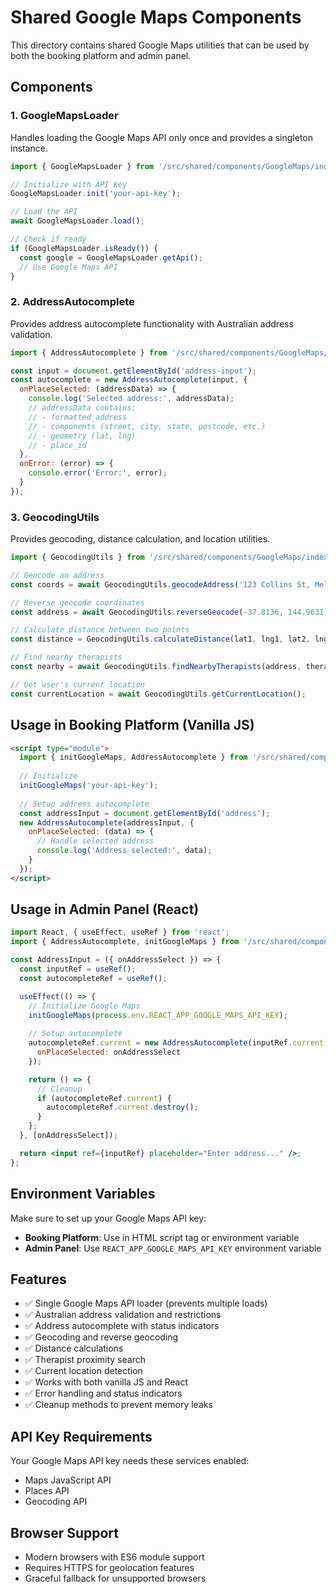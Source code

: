 # Shared Google Maps Components

This directory contains shared Google Maps utilities that can be used by both the booking platform and admin panel.

## Components

### 1. GoogleMapsLoader
Handles loading the Google Maps API only once and provides a singleton instance.

```javascript
import { GoogleMapsLoader } from '/src/shared/components/GoogleMaps/index.js';

// Initialize with API key
GoogleMapsLoader.init('your-api-key');

// Load the API
await GoogleMapsLoader.load();

// Check if ready
if (GoogleMapsLoader.isReady()) {
  const google = GoogleMapsLoader.getApi();
  // Use Google Maps API
}
```

### 2. AddressAutocomplete
Provides address autocomplete functionality with Australian address validation.

```javascript
import { AddressAutocomplete } from '/src/shared/components/GoogleMaps/index.js';

const input = document.getElementById('address-input');
const autocomplete = new AddressAutocomplete(input, {
  onPlaceSelected: (addressData) => {
    console.log('Selected address:', addressData);
    // addressData contains:
    // - formatted_address
    // - components (street, city, state, postcode, etc.)
    // - geometry (lat, lng)
    // - place_id
  },
  onError: (error) => {
    console.error('Error:', error);
  }
});
```

### 3. GeocodingUtils
Provides geocoding, distance calculation, and location utilities.

```javascript
import { GeocodingUtils } from '/src/shared/components/GoogleMaps/index.js';

// Geocode an address
const coords = await GeocodingUtils.geocodeAddress('123 Collins St, Melbourne VIC');

// Reverse geocode coordinates
const address = await GeocodingUtils.reverseGeocode(-37.8136, 144.9631);

// Calculate distance between two points
const distance = GeocodingUtils.calculateDistance(lat1, lng1, lat2, lng2);

// Find nearby therapists
const nearby = await GeocodingUtils.findNearbyTherapists(address, therapistList, 50);

// Get user's current location
const currentLocation = await GeocodingUtils.getCurrentLocation();
```

## Usage in Booking Platform (Vanilla JS)

```html
<script type="module">
  import { initGoogleMaps, AddressAutocomplete } from '/src/shared/components/GoogleMaps/index.js';
  
  // Initialize
  initGoogleMaps('your-api-key');
  
  // Setup address autocomplete
  const addressInput = document.getElementById('address');
  new AddressAutocomplete(addressInput, {
    onPlaceSelected: (data) => {
      // Handle selected address
      console.log('Address selected:', data);
    }
  });
</script>
```

## Usage in Admin Panel (React)

```jsx
import React, { useEffect, useRef } from 'react';
import { AddressAutocomplete, initGoogleMaps } from '/src/shared/components/GoogleMaps/index.js';

const AddressInput = ({ onAddressSelect }) => {
  const inputRef = useRef();
  const autocompleteRef = useRef();

  useEffect(() => {
    // Initialize Google Maps
    initGoogleMaps(process.env.REACT_APP_GOOGLE_MAPS_API_KEY);
    
    // Setup autocomplete
    autocompleteRef.current = new AddressAutocomplete(inputRef.current, {
      onPlaceSelected: onAddressSelect
    });

    return () => {
      // Cleanup
      if (autocompleteRef.current) {
        autocompleteRef.current.destroy();
      }
    };
  }, [onAddressSelect]);

  return <input ref={inputRef} placeholder="Enter address..." />;
};
```

## Environment Variables

Make sure to set up your Google Maps API key:

- **Booking Platform**: Use in HTML script tag or environment variable
- **Admin Panel**: Use `REACT_APP_GOOGLE_MAPS_API_KEY` environment variable

## Features

- ✅ Single Google Maps API loader (prevents multiple loads)
- ✅ Australian address validation and restrictions
- ✅ Address autocomplete with status indicators
- ✅ Geocoding and reverse geocoding
- ✅ Distance calculations
- ✅ Therapist proximity search
- ✅ Current location detection
- ✅ Works with both vanilla JS and React
- ✅ Error handling and status indicators
- ✅ Cleanup methods to prevent memory leaks

## API Key Requirements

Your Google Maps API key needs these services enabled:
- Maps JavaScript API
- Places API
- Geocoding API

## Browser Support

- Modern browsers with ES6 module support
- Requires HTTPS for geolocation features
- Graceful fallback for unsupported browsers
